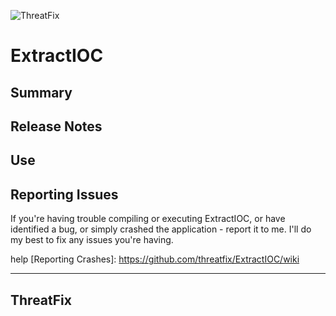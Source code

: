 ![ThreatFix](http://cdn1.editmysite.com/uploads/5/1/4/0/51408561/background-images/1387838909.png)

ExtractIOC
===============

Summary
---------------

Release Notes
---------------

Use
---------------

Reporting Issues
----------------
If you're having trouble compiling or executing ExtractIOC, or have identified
a bug, or simply crashed the application - report it to me. I'll do my best
to fix any issues you're having.

help [Reporting Crashes]: https://github.com/threatfix/ExtractIOC/wiki

---------------
ThreatFix
----------------

